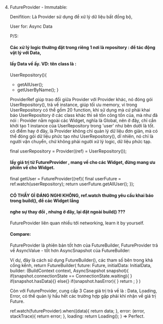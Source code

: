 4.  FutureProvider - Immutable:

    Denifition:
    Là Provider sử dụng để xử lý dữ liệu bất đồng bộ,

    User for:
    Async Data

    P/S:

    #### Các xử lý logic thường đặt trong riêng 1 nơi là repository : để tác động vật lý với Data,

    #### lấy Data về ấy. VD: tên class là :

    UserRepository(){

    - getAllUser();
    - getUserByName();
      }

    ProviderRef giúp trao đổi giữa Provider với Provider khác, nó đóng gói UserRepository(),
    trả về instance, giúp tối ưu memory, vì trong UserRepository có thể gồm 20 function,
    khi sử dụng mà cứ phải khai báo UserRepository ở các class khác thì sẽ tốn công tốn của,
    mà như đã nói : Provider nằm ngoài các Widget, nghĩa là Global, nên ở đây, chỉ cần khởi
    tạo 1 instance của UserRepository trong 'user' như bên dưới là tốt.
    có điểm hay ở đây, là Provider không chỉ quản lý dữ liệu đơn giản, mà có thể đóng gói
    dữ liệu phức tạo như UserRepository(), dĩ nhiên, nó chỉ là người vận chuyển, chứ không phải
    người xử lý logic, dữ liệu phức tạp.

    final userRepository = Provider((ref) = UserRepository());

    #### lấy giá trị từ FutureProvider , mang về cho các Widget, đừng mang ưu phiền về cho Widget.

    final getUser = FutureProvider((ref){
    final userFuture = ref.watch(userRepository);
    return userFuture.getAllUser();
    });

    #### CÓ THẤY GÌ ĐÁNG NGHI KHÔNG, ref.watch thường yêu cầu khai báo trong build(), để các Widget lắng

    #### nghe sự thay đổi , nhưng ở đây, lại đặt ngoài build() ???

    FutureProvider liên quan nhiều tới networking, learn it by yourself.

    #### Compare:

    FutureProvider là phiên bản tốt hơn của FutureBuilder,
    FutureProvider trả về AsyncValue - tốt hơn AsyncSnapshot của FutureBuilder:

    Ví dự, đây là cách sử dụng FutureBuilder(), các tham số bên trong khá cồng kềnh,
    return FutureBuilder(
    future: Future,
    initialData: InitialData,
    builder: (BuildContext context, AsyncSnapshot snapshot){
    if(snapshot.connectionState == ConnectionState.waiting){
    }
    if(snapshot.hasData){}
    else{}
    if(snapshot.hasError){
    }
    return ;
    }
    )

    Còn với FutureProvider, cung cấp 3 Case giá trị trả về là : Data, Loading, Error, có thể quản lý
    hầu hết các trường hợp gặp phải khi nhận về giá trị Future.

    ref.watch(futureProvider).when((data){
    return data;
    },
    error: (error, stackTrace){
    return error;
    },
    loading: return Loading();
    )
    => Perfect.
